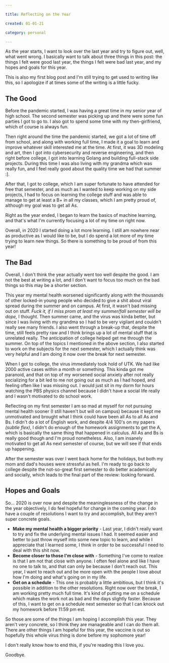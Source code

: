 ```yaml
---

title: Reflecting on the Year

created: 01-01-21

category: personal

---
```

As the year starts, I want to look over the last year and try to figure out, well, what went wrong. I basically want to talk about three things in this post: the things I felt were good last year, the things I felt were bad last year, and my hopes and goals for this year. 

This is also my first blog post and I'm still trying to get used to writing like this, so I apologize if at times some of the writing is a little fucky.


## The Good
Before the pandemic started, I was having a great time in my senior year of high school. The second semester was picking up and there were some fun parties I got to go to. I also got to spend some time with my then-girlfriend, which of course is always fun. 

Then right around the time the pandemic started, we got a lot of time off from school, and along with working full time, I made it a goal to learn and improve whatever skill interested me at the time. At first, it was 3D modeling and art, then I got into cybersecurity and reverse engineering, and then right before college, I got into learning Golang and building full-stack side projects. During this time I was also living with my grandma which was really fun, and I feel really good about the quality time we had that summer :].

After that, I got to college, which I am super fortunate to have attended for free that semester, and as much as I wanted to keep working on my side projects, I had to focus on learning the college stuff and was able to manage to get at least a B+ in all my classes, which I am pretty proud of, although my goal was to get all As.

Right as the year ended, I began to learn the basics of machine learning, and that's what I'm currently focusing a lot of my time on right now.

Overall, in 2020 I started doing a lot more learning. I still am nowhere near as productive as I would like to be, but I do spend a lot more of my time trying to learn new things. So there is something to be proud of from this year!


## The Bad
Overall, I don't think the year actually went too well despite the good. I am not the best at writing a lot, and I  don't want to focus too much on the bad things so this may be a shorter section.

This year my mental health worsened significantly along with the thousands of other locked-in young people who decided to give a shit about viral spread during the summer and on campus. At first, it wasn't bad missing out on stuff. *Fuck it, if I miss prom at least my summer/fall semester will be dope,* I thought. Then summer came, and the virus was kinda better, but since I was living with my grandma so I had to be very vigilant and couldn't really see many friends. I also went through a break-up that, despite the time, still feels pretty raw and I think brings up a lot of mental stuff that is unrelated really.  The anticipation of college helped get me through the summer. On top of the topics I mentioned in the above section, I also started to work on the subjects for the next semester, which I actually think was very helpful and I am doing it now over the break for next semester.

When I got to college, the virus immediately took hold of UTK. We had like 2000 active cases within a month or something. This kinda got me paranoid, and that on top of my worsened social anxiety after not really socializing for a bit led to me not going out as much as I had hoped, and feeling often like I was missing out. I would just sit in my dorm for hours watching the PBS physics channel because I didn't have a social life really and I wasn't motivated to do school work. 

Reflecting on my first semester I am so mad at myself for not pursuing mental health sooner (I still haven't but will on campus) because it kept me unmotivated and brought what I think could have been all As to all As and Bs. I didn't do a lot of English work, and despite 4/4 100's on my papers *(subtle flex)*, I didn't do enough of the homework assignments to get the A, which is basically the same thing that happened in calculus. All As and Bs is really good though and I'm proud nonetheless. Also, I am insanely motivated to get all As next semester of course, but we will see if that ends up happening.

After the semester was over I went back home for the holidays, but both my mom and dad's houses were stressful as hell. I'm ready to go back to college despite the not-so-great first semester to do better academically and socially, which leads to the final part of the review: looking forward.


## Hopes and Goals
So... 2020 is over now and despite the meaninglessness of the change in the year objectively, I do feel hopeful for change in the coming year. I do have a couple of resolutions I want to try and accomplish, but they aren't super concrete goals.

 - **Make my mental health a bigger priority** - Last year, I didn't really want to try and fix the underlying mental issues I had. It seemed easier and better to just throw myself into some new topic to learn, and while I appreciate that I learned some, I think in order to be successful I need to deal with this shit now. 
 - **Become closer to those I'm close with** - Something I've come to realize is that I am not that close with anyone. I often feel alone and like I have no one to talk to, and that can only be because I don't reach out. This year, I want to reach out and be more open with the people I love about how I'm doing and what's going on in my life.
 - **Get on a schedule** - This one is probably a little ambitious, but I think it's possible in addition to the other resolutions. Right now over the break, I am working pretty much full time. It's kind of putting me on a schedule which makes the work not as bad and the days slightly faster. Because of this, I want to get on a schedule next semester so that I can knock out my homework before 11:59 pm est.

So those are some of the things I am hoping I accomplish this year. They aren't very concrete, so I think they are manageable and I can do them all. There are other things I am hopeful for this year, the vaccine is out so hopefully this whole virus thing is done before my sophomore year!

I don't really know how to end this, if you're reading this I love you. 

Goodbye.
